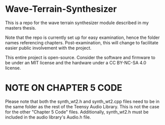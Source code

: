 # Wave-Terrain-Synthesizer

This is a repo for the wave terrain synthesizer module described in my masters thesis. 

Note that the repo is currently set up for easy examination, hence the folder names referencing chapters. Post-examination, this will change to facilitate easier public involvement with the project. 

This entire project is open-source. Consider the software and firmware to be under an MIT license and the hardware under a CC BY-NC-SA 4.0 license. 

# NOTE ON CHAPTER 5 CODE

Please note that both the synth_wt2.h and synth_wt2.cpp files need to be in the same folder as the rest of the Teensy Audio Library. This is not the case for the other "Chapter 5 Code" files. Additionally, synth_wt2.h must be included in the audio library's Audio.h file. 
